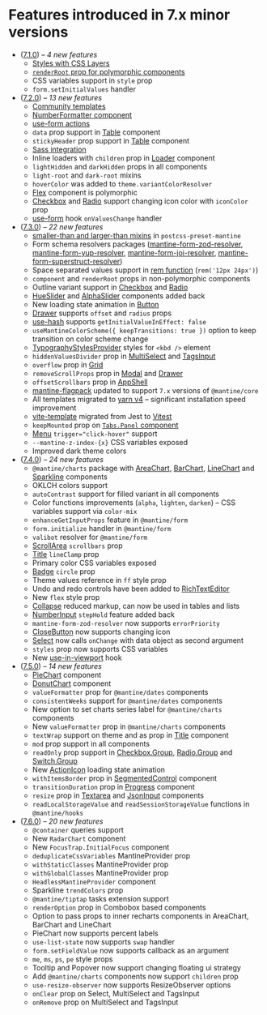 # Features introduced in 7.x minor versions

- ([7.1.0](https://github.com/mantinedev/mantine/releases/tag/7.1.0)) – _4 new features_
  - [Styles with CSS Layers](https://mantine.dev/styles/mantine-styles/#css-layers)
  - [`renderRoot` prop for polymorphic components](https://mantine.dev/guides/polymorphic/#renderroot-prop)
  - CSS variables support in `style` prop
  - `form.setInitialValues` handler
- ([7.2.0](https://github.com/mantinedev/mantine/releases/tag/7.2.0)) – _13 new features_
  - [Community templates](https://mantine.dev/getting-started/#community-templates)
  - [NumberFormatter component](https://mantine.dev/core/number-formatter/)
  - [use-form actions](https://mantine.dev/form/actions/)
  - `data` prop support in [Table](https://mantine.dev/core/table/) component
  - `stickyHeader` prop support in [Table](https://mantine.dev/core/table/) component
  - [Sass integration](https://mantine.dev/styles/sass/)
  - Inline loaders with `children` prop in [Loader](https://mantine.dev/core/loader/) component
  - `lightHidden` and `darkHidden` props in all components
  - `light-root` and `dark-root` mixins
  - `hoverColor` was added to `theme.variantColorResolver`
  - [Flex](https://mantine.dev/core/flex/) component is polymorphic
  - [Checkbox](https://mantine.dev/core/checkbox/) and [Radio](https://mantine.dev/core/radio/) support changing icon color with `iconColor` prop
  - [use-form](https://mantine.dev/form/use-form/) hook `onValuesChange` handler
- ([7.3.0](https://github.com/mantinedev/mantine/releases/tag/7.3.0)) – _22 new features_
  - [smaller-than and larger-than mixins](https://mantine.dev/styles/postcss-preset/#smaller-than-and-larger-than-mixins) in `postcss-preset-mantine`
  - Form schema resolvers packages ([mantine-form-zod-resolver](https://github.com/mantinedev/mantine-form-zod-resolver), [mantine-form-yup-resolver](https://github.com/mantinedev/mantine-form-yup-resolver), [mantine-form-joi-resolver](https://github.com/mantinedev/mantine-form-joi-resolver), [mantine-form-superstruct-resolver](https://github.com/mantinedev/mantine-form-superstruct-resolver))
  - Space separated values support in [rem function](https://mantine.dev/styles/rem/#rem-and-em-function) (`rem('12px 24px')`)
  - `component` and `renderRoot` props in non-polymorphic components
  - Outline variant support in [Checkbox](https://mantine.dev/core/checkbox) and [Radio](https://mantine.dev/core/radio)
  - [HueSlider](https://mantine.dev/core/color-picker/#hueslider-component) and [AlphaSlider](https://mantine.dev/core/color-picker/#alphaslider-component) components added back
  - New loading state animation in [Button](https://mantine.dev/core/button)
  - [Drawer](https://mantine.dev/core/drawer) supports `offset` and `radius` props
  - [use-hash](https://mantine.dev/hooks/use-hash/) supports `getInitialValueInEffect: false`
  - `useMantineColorScheme({ keepTransitions: true })` option to keep transition on color scheme change
  - [TypographyStylesProvider](http://mantine.dev/core/typography-styles-provider/) styles for `<kbd />` element
  - `hiddenValuesDivider` prop in [MultiSelect](https://mantine.dev/core/multi-select) and [TagsInput](https://mantine.dev/core/tags-input)
  - `overflow` prop in [Grid](https://mantine.dev/core/grid)
  - `removeScrollProps` prop in [Modal](https://mantine.dev/core/modal) and [Drawer](https://mantine.dev/core/drawer)
  - `offsetScrollbars` prop in [AppShell](https://mantine.dev/core/app-shell)
  - [mantine-flagpack](https://mantinedev.github.io/mantine-flagpack/) updated to support `7.x` versions of `@mantine/core`
  - All templates migrated to [yarn v4](https://yarnpkg.com/blog/release/4.0) – significant installation speed improvement
  - [vite-template](https://github.com/mantinedev/vite-template) migrated from Jest to [Vitest](https://vitest.dev/)
  - `keepMounted` prop on [`Tabs.Panel` component](https://mantine.dev/core/tabs/)
  - [Menu](https://mantine.dev/core/menu) `trigger="click-hover"` support
  - `--mantine-z-index-{x}` CSS variables exposed
  - Improved dark theme colors
- ([7.4.0](https://github.com/mantinedev/mantine/releases/tag/7.4.0)) – _24 new features_
  - `@mantine/charts` package with [AreaChart](https://mantine.dev/charts/area-chart), [BarChart](https://mantine.dev/charts/area-chart), [LineChart](https://mantine.dev/charts/area-chart) and [Sparkline](https://mantine.dev/charts/area-chart) components
  - OKLCH colors support
  - `autoContrast` support for filled variant in all components
  - Color functions improvements (`alpha`, `lighten`, `darken`) – CSS variables support via `color-mix`
  - `enhanceGetInputProps` feature in `@mantine/form`
  - `form.initialize` handler in `@mantine/form`
  - `valibot` resolver for `@mantine/form`
  - [ScrollArea](https://mantine.dev/core/scroll-area) `scrollbars` prop
  - [Title](https://mantine.dev/core/title) `lineClamp` prop
  - Primary color CSS variables exposed
  - [Badge](https://mantine.dev/core/badge) `circle` prop
  - Theme values reference in `ff` style prop
  - Undo and redo controls have been added to [RichTextEditor](https://mantine.dev/x/tiptap)
  - New `flex` style prop
  - [Collapse](https://mantine.dev/core/collapse) reduced markup, can now be used in tables and lists
  - [NumberInput](https://mantine.dev/core/number-input) `stepHold` feature added back
  - `mantine-form-zod-resolver` now supports `errorPriority`
  - [CloseButton](https://mantine.dev/core/close-button) now supports changing icon
  - [Select](https://mantine.dev/core/select) now calls `onChange` with data object as second argument
  - `styles` prop now supports CSS variables
  - New [use-in-viewport](https://mantine.dev/hooks/use-in-viewport) hook
- ([7.5.0](https://github.com/mantinedev/mantine/releases/tag/7.5.0)) – _14 new features_
  - [PieChart](https://mantine.dev/charts/pie-chart) component
  - [DonutChart](https://mantine.dev/charts/donut-chart) component
  - `valueFormatter` prop for `@mantine/dates` components
  - `consistentWeeks` support for `@mantine/dates` components
  - New option to set charts series label for `@mantine/charts` components
  - New `valueFormatter` prop in `@mantine/charts` components
  - `textWrap` support on theme and as prop in [Title](https://mantine.dev/core/title) component
  - `mod` prop support in all components
  - `readOnly` prop support in [Checkbox.Group](https://mantine.dev/core/checkbox), [Radio.Group](https://mantine.dev/core/radio) and [Switch.Group](https://mantine.dev/core/switch)
  - New [ActionIcon](https://mantine.dev/core/action-icon) loading state animation
  - `withItemsBorder` prop in [SegmentedControl](https://mantine.dev/core/segmented-control) component
  - `transitionDuration` prop in [Progress](https://mantine.dev/core/progress) component
  - `resize` prop in [Textarea](https://mantine.dev/core/textarea) and [JsonInput](https://mantine.dev/core/json-input) components
  - `readLocalStorageValue` and `readSessionStorageValue` functions in `@mantine/hooks`
- ([7.6.0](https://github.com/mantinedev/mantine/releases/tag/7.5.0)) – _20 new features_
  - `@container` queries support
  - New `RadarChart` component
  - New `FocusTrap.InitialFocus` component
  - `deduplicateCssVariables` MantineProvider prop
  - `withStaticClasses` MantineProvider prop
  - `withGlobalClasses` MantineProvider prop
  - `HeadlessMantineProvider` component
  - Sparkline `trendColors` prop
  - `@mantine/tiptap` tasks extension support
  - `renderOption` prop in Combobox based components
  - Option to pass props to inner recharts components in AreaChart, BarChart and LineChart
  - PieChart now supports percent labels
  - `use-list-state` now supports `swap` handler
  - `form.setFieldValue` now supports callback as an argument
  - `me`, `ms`, `ps`, `pe` style props
  - Tooltip and Popover now support changing floating ui strategy
  - Add `@mantine/charts` components now support `children` prop
  - `use-resize-observer` now supports ResizeObserver options
  - `onClear` prop on Select, MultiSelect and TagsInput
  - `onRemove` prop on MultiSelect and TagsInput
